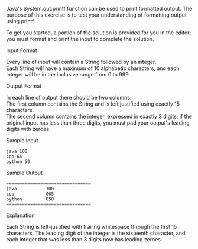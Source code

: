 Java's System.out.printf function can be used to print formatted output. The purpose of this exercise is to test your understanding of formatting output using printf.

To get you started, a portion of the solution is provided for you in the editor; you must format and print the input to complete the solution.

Input Format

Every line of input will contain a String followed by an integer.  
Each String will have a maximum of 10 alphabetic characters, and each integer will be in the inclusive range from 0 to 999.

Output Format

In each line of output there should be two columns:  
The first column contains the String and is left justified using exactly 15 characters.  
The second column contains the integer, expressed in exactly 3 digits; if the original input has less than three digits, you must pad your output's leading digits with zeroes.

Sample Input

    java 100
    cpp 65
    python 50

Sample Output

    ================================
    java           100
    cpp            065
    python         050
    ================================

Explanation

Each String is left-justified with trailing whitespace through the first 15 characters.
The leading digit of the integer is the sixteenth character, and each integer that was less than 3 digits now has leading zeroes.
